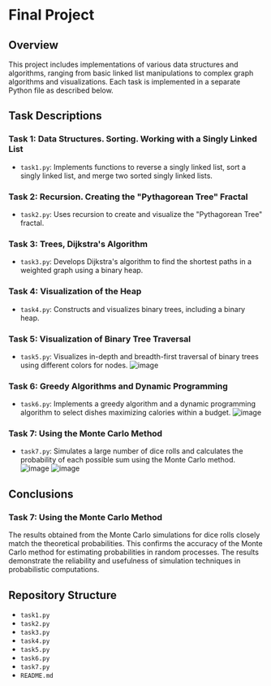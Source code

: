 # Final Project

## Overview

This project includes implementations of various data structures and algorithms, ranging from basic linked list manipulations to complex graph algorithms and visualizations. Each task is implemented in a separate Python file as described below.

## Task Descriptions

### Task 1: Data Structures. Sorting. Working with a Singly Linked List
- `task1.py`: Implements functions to reverse a singly linked list, sort a singly linked list, and merge two sorted singly linked lists.

### Task 2: Recursion. Creating the "Pythagorean Tree" Fractal
- `task2.py`: Uses recursion to create and visualize the "Pythagorean Tree" fractal.

### Task 3: Trees, Dijkstra's Algorithm
- `task3.py`: Develops Dijkstra's algorithm to find the shortest paths in a weighted graph using a binary heap.

### Task 4: Visualization of the Heap
- `task4.py`: Constructs and visualizes binary trees, including a binary heap.

### Task 5: Visualization of Binary Tree Traversal
- `task5.py`: Visualizes in-depth and breadth-first traversal of binary trees using different colors for nodes.
![image](https://github.com/ArturLaski/goit-algo-fp/assets/162509395/e226ad42-057f-45fb-bf96-c2053c0d34e5)


### Task 6: Greedy Algorithms and Dynamic Programming
- `task6.py`: Implements a greedy algorithm and a dynamic programming algorithm to select dishes maximizing calories within a budget.
![image](https://github.com/ArturLaski/goit-algo-fp/assets/162509395/75ec5586-bab9-49ce-aa62-5bb4ffa20d7a)


### Task 7: Using the Monte Carlo Method
- `task7.py`: Simulates a large number of dice rolls and calculates the probability of each possible sum using the Monte Carlo method.
![image](https://github.com/ArturLaski/goit-algo-fp/assets/162509395/a09dbf6c-bf01-43d1-b71b-3e720fa6b402)
![image](https://github.com/ArturLaski/goit-algo-fp/assets/162509395/1fcd01cc-d61f-409c-9e8e-3fb85c474c74)

## Conclusions

### Task 7: Using the Monte Carlo Method
The results obtained from the Monte Carlo simulations for dice rolls closely match the theoretical probabilities. This confirms the accuracy of the Monte Carlo method for estimating probabilities in random processes. The results demonstrate the reliability and usefulness of simulation techniques in probabilistic computations.

## Repository Structure

- `task1.py`
- `task2.py`
- `task3.py`
- `task4.py`
- `task5.py`
- `task6.py`
- `task7.py`
- `README.md`
